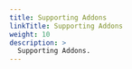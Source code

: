```yaml
---
title: Supporting Addons
linkTitle: Supporting Addons
weight: 10
description: >
  Supporting Addons.
---
```

